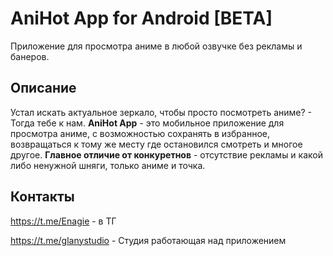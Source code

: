 # AniHot App for Android [BETA]
Приложение для просмотра аниме в любой озвучке без рекламы и банеров.

## Описание
Устал искать актуальное зеркало, чтобы просто посмотреть аниме? - Тогда тебе к нам. **AniHot App** - это мобильное приложение для просмотра аниме, с возможностью сохранять в избранное, возвращаться к тому же месту где остановился смотреть и многое другое. **Главное отличие от конкуретнов** - отсутствие рекламы и какой либо ненужной шняги, только аниме и точка.

## Контакты
https://t.me/Enagie - в ТГ

https://t.me/glanystudio - Студия работающая над приложением
